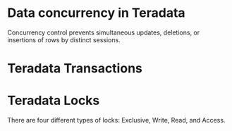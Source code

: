 # Data concurrency in Teradata
Concurrency control prevents simultaneous updates, deletions, or insertions of rows by distinct sessions.

# Teradata Transactions
# Teradata Locks
There are four different types of locks: Exclusive, Write, Read, and Access.
